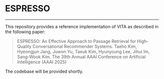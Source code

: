 # ESPRESSO
---
This repository provides a reference implementation of VITA as described in the following paper:

> ESPRESSO: An Effective Approach to Passage Retrieval for High-Quality Conversational Recommender Systems. 
> Taeho Kim, Hyeongjun Jang, Juwon Yu, Taeuk Kim, Hyunyoung Lee, Jihui Im, Sang-Wook Kim.
> The 39th Annual AAAI Conference on Artificial Intelligence (AAAI 2025)


The codebase will be provided shortly.